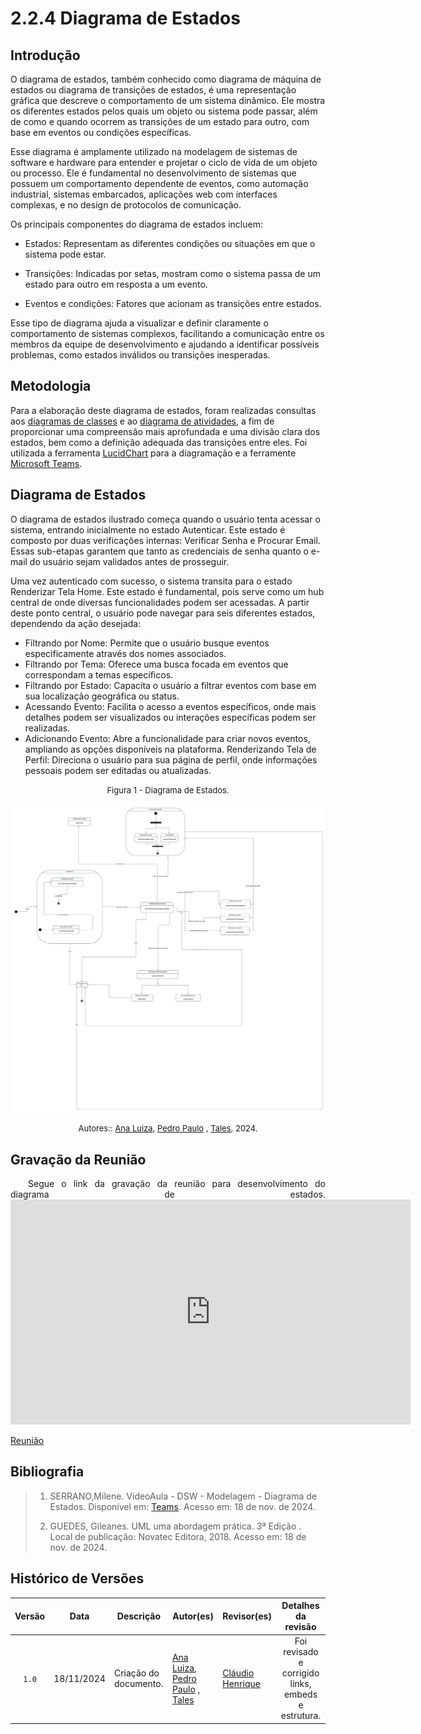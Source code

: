 # 2.2.4 Diagrama de Estados

## Introdução

O diagrama de estados, também conhecido como diagrama de máquina de estados ou diagrama de transições de estados, é uma representação gráfica que descreve o comportamento de um sistema dinâmico. Ele mostra os diferentes estados pelos quais um objeto ou sistema pode passar, além de como e quando ocorrem as transições de um estado para outro, com base em eventos ou condições específicas.

Esse diagrama é amplamente utilizado na modelagem de sistemas de software e hardware para entender e projetar o ciclo de vida de um objeto ou processo. Ele é fundamental no desenvolvimento de sistemas que possuem um comportamento dependente de eventos, como automação industrial, sistemas embarcados, aplicações web com interfaces complexas, e no design de protocolos de comunicação.

Os principais componentes do diagrama de estados incluem:

- Estados: Representam as diferentes condições ou situações em que o sistema pode estar.

- Transições: Indicadas por setas, mostram como o sistema passa de um estado para outro em resposta a um evento.
- Eventos e condições: Fatores que acionam as transições entre estados.

Esse tipo de diagrama ajuda a visualizar e definir claramente o comportamento de sistemas complexos, facilitando a comunicação entre os membros da equipe de desenvolvimento e ajudando a identificar possíveis problemas, como estados inválidos ou transições inesperadas.

## Metodologia

Para a elaboração deste diagrama de estados, foram realizadas consultas aos [diagramas de classes](https://unbarqdsw2024-2.github.io/2024.2_G5_Turismo_Entrega_02/#/Modelagem/modelagem-estatica/2.1.1.DiagramaDeClasses) e ao [diagrama de atividades](https://unbarqdsw2024-2.github.io/2024.2_G5_Turismo_Entrega_02/#/modelagem-dinamica/Modelagem/2.2.2Diagrama-de-atividades), a fim de proporcionar uma compreensão mais aprofundada e uma divisão clara dos estados, bem como a definição adequada das transições entre eles. Foi utilizada a ferramenta [LucidChart](https://www.lucidchart.com/pages/) para a diagramação e a ferramente [Microsoft Teams](https://www.microsoft.com/pt-br/microsoft-teams/free).

## Diagrama de Estados

O diagrama de estados ilustrado começa quando o usuário tenta acessar o sistema, entrando inicialmente no estado Autenticar. Este estado é composto por duas verificações internas: Verificar Senha e Procurar Email. Essas sub-etapas garantem que tanto as credenciais de senha quanto o e-mail do usuário sejam validados antes de prosseguir.

Uma vez autenticado com sucesso, o sistema transita para o estado Renderizar Tela Home. Este estado é fundamental, pois serve como um hub central de onde diversas funcionalidades podem ser acessadas. A partir deste ponto central, o usuário pode navegar para seis diferentes estados, dependendo da ação desejada:

- Filtrando por Nome: Permite que o usuário busque eventos especificamente através dos nomes associados.
- Filtrando por Tema: Oferece uma busca focada em eventos que correspondam a temas específicos.
- Filtrando por Estado: Capacita o usuário a filtrar eventos com base em sua localização geográfica ou status.
- Acessando Evento: Facilita o acesso a eventos específicos, onde mais detalhes podem ser visualizados ou interações específicas podem ser realizadas.
- Adicionando Evento: Abre a funcionalidade para criar novos eventos, ampliando as opções disponíveis na plataforma.
Renderizando Tela de Perfil: Direciona o usuário para sua página de perfil, onde informações pessoais podem ser editadas ou atualizadas.



<font size="2"><p style="text-align: center">Figura 1 - Diagrama de Estados.</p></font>

<center>

![Diagrama de Estados](../assets/Diagrama_estados.svg)

</center>

<font size="2"><p style="text-align: center">Autores:: [Ana Luiza][AnaGH], [Pedro Paulo][PedroPGH] , [Tales][TalesGH], 2024.</p></font>


## Gravação da Reunião

<p align="justify">&emsp;&emsp;Segue o link da gravação da reunião para desenvolvimento do diagrama de estados.

<iframe src="https://unbbr.sharepoint.com/sites/Grupo5-ArqDSW2024.2/_layouts/15/embed.aspx?UniqueId=c3b01e42-4536-41d7-bc89-8a2a1b4284a3&embed=%7B%22ust%22%3Atrue%2C%22hv%22%3A%22CopyEmbedCode%22%7D&referrer=StreamWebApp&referrerScenario=EmbedDialog.Create" width="640" height="360" frameborder="0" scrolling="no" allowfullscreen title="Reunião em para realização do diagram de estado-20241118_232048-Gravação de Reunião.mp4"></iframe>

[Reunião](https://unbbr.sharepoint.com/sites/Grupo5-ArqDSW2024.2/_layouts/15/stream.aspx?id=%2Fsites%2FGrupo5%2DArqDSW2024%2E2%2FDocumentos%20Compartilhados%2FGeneral%2FRecordings%2FReuni%C3%A3o%20em%20para%20realiza%C3%A7%C3%A3o%20do%20diagram%20de%20estado%2D20241118%5F232048%2DGrava%C3%A7%C3%A3o%20de%20Reuni%C3%A3o%2Emp4&referrer=StreamWebApp%2EWeb&referrerScenario=AddressBarCopied%2Eview%2E50507529%2D9bce%2D4825%2Dae28%2D8307f376e042)



## Bibliografia

> 1. SERRANO,Milene. VídeoAula - DSW - Modelagem - Diagrama de Estados. Disponível em: [Teams](https://unbbr-my.sharepoint.com/personal/mileneserrano_unb_br/_layouts/15/stream.aspx?id=%2Fpersonal%2Fmileneserrano%5Funb%5Fbr%2FDocuments%2FArqDSW%20%2D%20V%C3%ADdeosOriginais%2F06d%20%2D%20VideoAula%20%2D%20DSW%2DModelagem%20%2D%20Estados%2Emp4&ga=1&referrer=StreamWebApp%2EWeb&referrerScenario=AddressBarCopied%2Eview%2E850a1f2a%2Df8ae%2D4267%2D953f%2Db0e5accfba65). Acesso em: 18 de nov. de 2024.
>
> 2. GUEDES, Gileanes. UML uma abordagem prática. 3ª Edição . Local de publicação: Novatec Editora, 2018. Acesso em: 18 de nov. de 2024.

## Histórico de Versões

| Versão | Data | Descrição | Autor(es) | Revisor(es) | Detalhes da revisão |
| :----: | :--: | --------- | ----------- | ------ | :---: |
| `1.0`  | 18/11/2024 | Criação do documento. |[Ana Luiza][AnaGH], [Pedro Paulo][PedroPGH] , [Tales][TalesGH]  | [Cláudio Henrique][ClaudioGH]  | Foi revisado e corrigido links, embeds e estrutura. | 

[AnaGH]: https://github.com/analufernanndess
[CainaGH]: https://github.com/freitasc
[ClaudioGH]: https://github.com/claudiohsc
[EliasGH]: https://github.com/EliasOliver21
[GuilhermeGH]: https://github.com/gmeister18
[JoelGH]: https://github.com/JoelSRangel
[KathlynGH]: https://github.com/klmurussi
[PabloGH]: https://github.com/pabloheika
[PedroRGH]: https://github.com/pedro-rodiguero
[PedroPGH]: https://github.com/Pedrin0030
[SamuelGH]: https://github.com/samuelalvess
[TalesGH]: https://github.com/TalesRG

